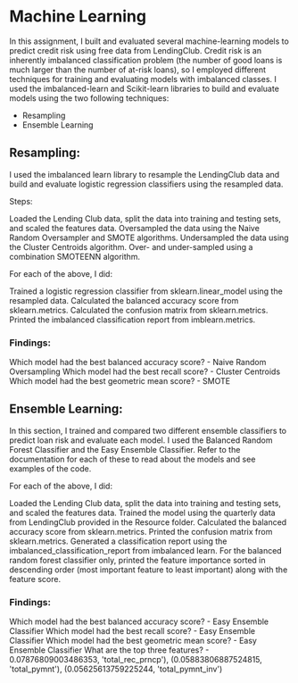 # Machine Learning

In this assignment, I built and evaluated several machine-learning models to predict credit risk using free data from LendingClub. Credit risk is an inherently imbalanced classification problem (the number of good loans is much larger than the number of at-risk loans), so I employed different techniques for training and evaluating models with imbalanced classes. I used the imbalanced-learn and Scikit-learn libraries to build and evaluate models using the two following techniques:

- Resampling
- Ensemble Learning 

## Resampling: 
I used the imbalanced learn library to resample the LendingClub data and build and evaluate logistic regression classifiers using the resampled data.

Steps:

Loaded the Lending Club data, split the data into training and testing sets, and scaled the features data.
Oversampled the data using the Naive Random Oversampler and SMOTE algorithms.
Undersampled the data using the Cluster Centroids algorithm.
Over- and under-sampled using a combination SMOTEENN algorithm.

For each of the above, I did:

Trained a logistic regression classifier from sklearn.linear_model using the resampled data.
Calculated the balanced accuracy score from sklearn.metrics.
Calculated the confusion matrix from sklearn.metrics.
Printed the imbalanced classification report from imblearn.metrics.

### Findings:

Which model had the best balanced accuracy score? - Naive Random Oversampling 
Which model had the best recall score? - Cluster Centroids
Which model had the best geometric mean score? - SMOTE


## Ensemble Learning:
In this section, I trained and compared two different ensemble classifiers to predict loan risk and evaluate each model. I used the Balanced Random Forest Classifier and the Easy Ensemble Classifier. Refer to the documentation for each of these to read about the models and see examples of the code.

For each of the above, I did:

Loaded the Lending Club data, split the data into training and testing sets, and scaled the features data.
Trained the model using the quarterly data from LendingClub provided in the Resource folder.
Calculated the balanced accuracy score from sklearn.metrics.
Printed the confusion matrix from sklearn.metrics.
Generated a classification report using the imbalanced_classification_report from imbalanced learn.
For the balanced random forest classifier only, printed the feature importance sorted in descending order (most important feature to least important) along with the feature score.

### Findings:

Which model had the best balanced accuracy score? - Easy Ensemble Classifier
Which model had the best recall score? - Easy Ensemble Classifier
Which model had the best geometric mean score? - Easy Ensemble Classifier
What are the top three features? - 0.07876809003486353, 'total_rec_prncp'), (0.05883806887524815, 'total_pymnt'), (0.05625613759225244, 'total_pymnt_inv')